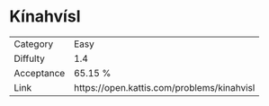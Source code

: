 # Kínahvísl

<table>
    <tr>
        <td>Category</td>
        <td>Easy</td>
    </tr>
    <tr>
        <td>Diffulty</td>
        <td>1.4</td>
    </tr>
    <tr>
        <td>Acceptance</td>
        <td>65.15 %</td>
    </tr>
    <tr>
        <td>Link</td>
        <td>https://open.kattis.com/problems/kinahvisl</td>
    </tr>
</table>